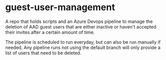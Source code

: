 # guest-user-management
A repo that holds scripts and an Azure Devops pipeline to manage the deletion of AAD guest users that are either inactive or haven't accepted their invites after a certain amount of time. 

The pipeline is scheduled to run everyday, but can also be run manually if needed. Any pipeline runs not using the default branch will only provide a list of users that need to be deleted.
